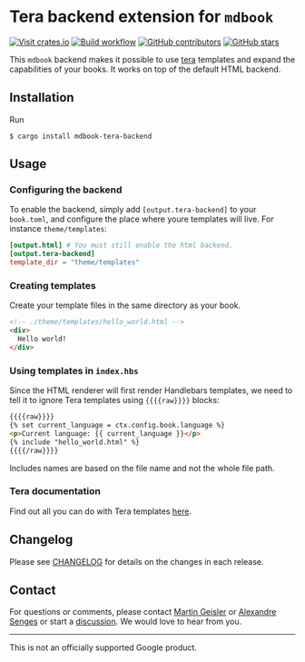 # Tera backend extension for `mdbook`

[![Visit crates.io](https://img.shields.io/crates/v/mdbook-i18n-helpers?style=flat-square)](https://crates.io/crates/mdbook-tera-backend)
[![Build workflow](https://img.shields.io/github/actions/workflow/status/google/mdbook-i18n-helpers/test.yml?style=flat-square)](https://github.com/google/mdbook-i18n-helpers/actions/workflows/test.yml?query=branch%3Amain)
[![GitHub contributors](https://img.shields.io/github/contributors/google/mdbook-i18n-helpers?style=flat-square)](https://github.com/google/mdbook-i18n-helpers/graphs/contributors)
[![GitHub stars](https://img.shields.io/github/stars/google/mdbook-i18n-helpers?style=flat-square)](https://github.com/google/mdbook-i18n-helpers/stargazers)

This `mdbook` backend makes it possible to use
[tera](https://github.com/Keats/tera) templates and expand the capabilities of
your books. It works on top of the default HTML backend.

## Installation

Run

```shell
$ cargo install mdbook-tera-backend
```

## Usage

### Configuring the backend

To enable the backend, simply add `[output.tera-backend]` to your `book.toml`,
and configure the place where youre templates will live. For instance
`theme/templates`:

```toml
[output.html] # You must still enable the html backend.
[output.tera-backend]
template_dir = "theme/templates"
```

### Creating templates

Create your template files in the same directory as your book.

```html
<!-- ./theme/templates/hello_world.html -->
<div>
  Hello world!
</div>
```

### Using templates in `index.hbs`

Since the HTML renderer will first render Handlebars templates, we need to tell
it to ignore Tera templates using `{{{{raw}}}}` blocks:

```html
{{{{raw}}}}
{% set current_language = ctx.config.book.language %}
<p>Current language: {{ current_language }}</p>
{% include "hello_world.html" %}
{{{{/raw}}}}
```

Includes names are based on the file name and not the whole file path.

### Tera documentation

Find out all you can do with Tera templates
[here](https://keats.github.io/tera/docs/).

## Changelog

Please see [CHANGELOG](../CHANGELOG.md) for details on the changes in each
release.

## Contact

For questions or comments, please contact
[Martin Geisler](mailto:mgeisler@google.com) or
[Alexandre Senges](mailto:asenges@google.come) or start a
[discussion](https://github.com/google/mdbook-i18n-helpers/discussions). We
would love to hear from you.

---

This is not an officially supported Google product.
